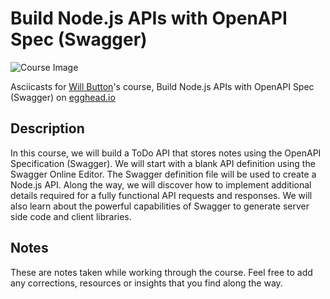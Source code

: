 # Build Node.js APIs with OpenAPI Spec (Swagger)

![Course Image](https://d2eip9sf3oo6c2.cloudfront.net/series/square_covers/000/000/071/thumb/EGH_NodeJSAPI_Swagger_Final.png)

Asciicasts for [Will Button](https://egghead.io/instructors/will-button)'s course, Build Node.js APIs with OpenAPI Spec (Swagger) on [egghead.io](https://egghead.io/courses/build-node-js-apis-with-openapi-spec-swagger)

## Description

In this course, we will build a ToDo API that stores notes using the OpenAPI Specification (Swagger). We will start with a blank API definition using the Swagger Online Editor. The Swagger definition file will be used to create a Node.js API. Along the way, we will discover how to implement additional details required for a fully functional API requests and responses. We will also learn about the powerful capabilities of Swagger to generate server side code and client libraries.

## Notes

These are notes taken while working through the course. Feel free to add any corrections, resources or insights that you find along the way.
